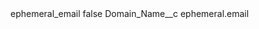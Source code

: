 <?xml version="1.0" encoding="UTF-8"?>
<CustomMetadata xmlns="http://soap.sforce.com/2006/04/metadata" xmlns:xsi="http://www.w3.org/2001/XMLSchema-instance" xmlns:xsd="http://www.w3.org/2001/XMLSchema">
    <label>ephemeral_email</label>
    <protected>false</protected>
    <values>
        <field>Domain_Name__c</field>
        <value xsi:type="xsd:string">ephemeral.email</value>
    </values>
</CustomMetadata>
